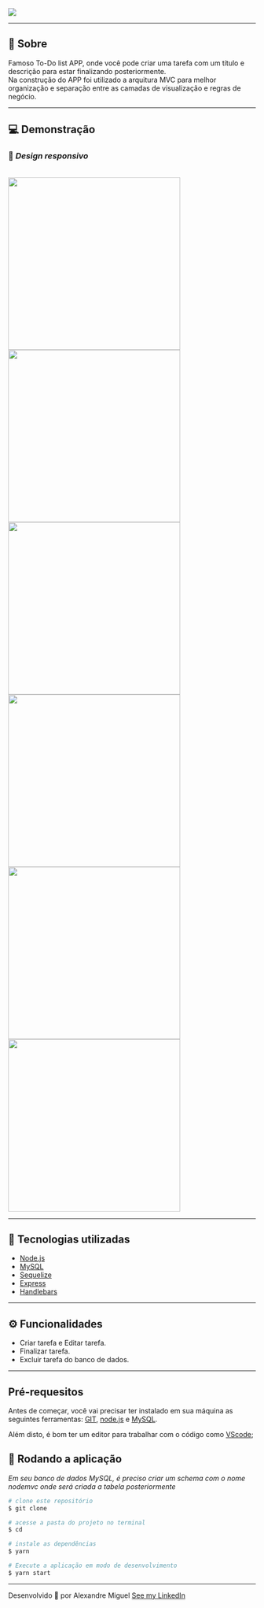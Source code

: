 <img src="https://cdn.discordapp.com/attachments/922557394419056671/948204224418807838/node-todo-banner.png">

---

## **📑 Sobre**

<p>Famoso To-Do list APP, onde você pode criar uma tarefa com um título e descrição para estar finalizando posteriormente. <br>
Na construção do APP foi utilizado a arquitura MVC para melhor organização e separação entre as camadas de visualização e regras de negócio.<br>

---

## **💻 Demonstração**

### 📲 _Design responsivo_

<br>
<img style="width: 350px;" src="https://cdn.discordapp.com/attachments/922557394419056671/948200785748045864/img-1.png">
<img style="width: 350px;" src="https://cdn.discordapp.com/attachments/922557394419056671/948200785907437608/img-2.png">
<img style="width: 350px;" src="https://cdn.discordapp.com/attachments/922557394419056671/948200786201034762/img-3.png">
<img style="width: 350px;" src="https://cdn.discordapp.com/attachments/922557394419056671/948200786448515143/img-4.png">
<img style="width: 350px;" src="https://cdn.discordapp.com/attachments/922557394419056671/948200786716942356/img-5.png">
<img style="width: 350px;" src="https://cdn.discordapp.com/attachments/922557394419056671/948207406423347270/todo-mobile.png">

---

## 🚀 Tecnologias utilizadas

- [Node.js](https://nodejs.org/en/)
- [MySQL](https://www.mysql.com/)
- [Sequelize](https://sequelize.org/)
- [Express](https://expressjs.com/)
- [Handlebars](https://handlebarsjs.com/)

---

## ⚙️ Funcionalidades

- Criar tarefa e Editar tarefa.
- Finalizar tarefa.
- Excluir tarefa do banco de dados.

---

## Pré-requesitos

Antes de começar, você vai precisar ter instalado em sua máquina as seguintes ferramentas:
[GIT](https://git-scm.com/), [node.js](https://nodejs.org/en/) e [MySQL](https://www.mysql.com/).

Além disto, é bom ter um editor para trabalhar com o código como [VScode](https://code.visualstudio.com/);

## 🎲 Rodando a aplicação

_Em seu banco de dados MySQL, é preciso criar um schema com o nome nodemvc onde será criada a tabela posteriormente_

```bash
# clone este repositório
$ git clone

# acesse a pasta do projeto no terminal
$ cd

# instale as dependências
$ yarn

# Execute a aplicação em modo de desenvolvimento
$ yarn start

```

---

Desenvolvido 💜 por Alexandre Miguel [See my LinkedIn](https://www.linkedin.com/in/alexandre-miguel-6969b6209/)

